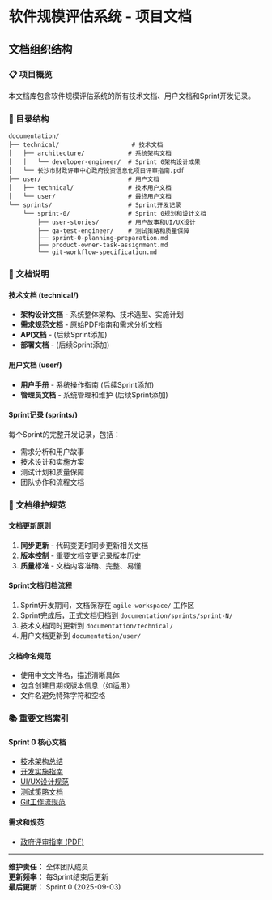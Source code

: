 # 软件规模评估系统 - 项目文档

## 文档组织结构

### 📋 项目概览
本文档库包含软件规模评估系统的所有技术文档、用户文档和Sprint开发记录。

### 📁 目录结构

```
documentation/
├── technical/                    # 技术文档
│   ├── architecture/            # 系统架构文档
│   │   └── developer-engineer/  # Sprint 0架构设计成果
│   └── 长沙市财政评审中心政府投资信息化项目评审指南.pdf
├── user/                        # 用户文档
│   ├── technical/               # 技术用户文档
│   └── user/                    # 最终用户文档
└── sprints/                     # Sprint开发记录
    └── sprint-0/                # Sprint 0规划和设计文档
        ├── user-stories/        # 用户故事和UI/UX设计
        ├── qa-test-engineer/    # 测试策略和质量保障
        ├── sprint-0-planning-preparation.md
        ├── product-owner-task-assignment.md
        └── git-workflow-specification.md
```

### 📖 文档说明

#### 技术文档 (technical/)
- **架构设计文档** - 系统整体架构、技术选型、实施计划
- **需求规范文档** - 原始PDF指南和需求分析文档
- **API文档** - (后续Sprint添加)
- **部署文档** - (后续Sprint添加)

#### 用户文档 (user/)
- **用户手册** - 系统操作指南 (后续Sprint添加)
- **管理员文档** - 系统管理和维护 (后续Sprint添加)

#### Sprint记录 (sprints/)
每个Sprint的完整开发记录，包括：
- 需求分析和用户故事
- 技术设计和实施方案  
- 测试计划和质量保障
- 团队协作和流程文档

### 🔄 文档维护规范

#### 文档更新原则
1. **同步更新** - 代码变更时同步更新相关文档
2. **版本控制** - 重要文档变更记录版本历史
3. **质量标准** - 文档内容准确、完整、易懂

#### Sprint文档归档流程
1. Sprint开发期间，文档保存在 `agile-workspace/` 工作区
2. Sprint完成后，正式文档归档到 `documentation/sprints/sprint-N/`
3. 技术文档同时更新到 `documentation/technical/`
4. 用户文档更新到 `documentation/user/`

#### 文档命名规范
- 使用中文文件名，描述清晰具体
- 包含创建日期或版本信息（如适用）
- 文件名避免特殊字符和空格

### 📚 重要文档索引

#### Sprint 0 核心文档
- [技术架构总结](technical/architecture/developer-engineer/architecture-summary.md)
- [开发实施指南](technical/architecture/developer-engineer/development-guidelines.md) 
- [UI/UX设计规范](sprints/sprint-0/user-stories/ui-design-specification.md)
- [测试策略文档](sprints/sprint-0/qa-test-engineer/testing-strategy.md)
- [Git工作流规范](sprints/sprint-0/git-workflow-specification.md)

#### 需求和规范
- [政府评审指南 (PDF)](technical/长沙市财政评审中心政府投资信息化项目评审指南.pdf)

---

**维护责任：** 全体团队成员  
**更新频率：** 每Sprint结束后更新  
**最后更新：** Sprint 0 (2025-09-03)